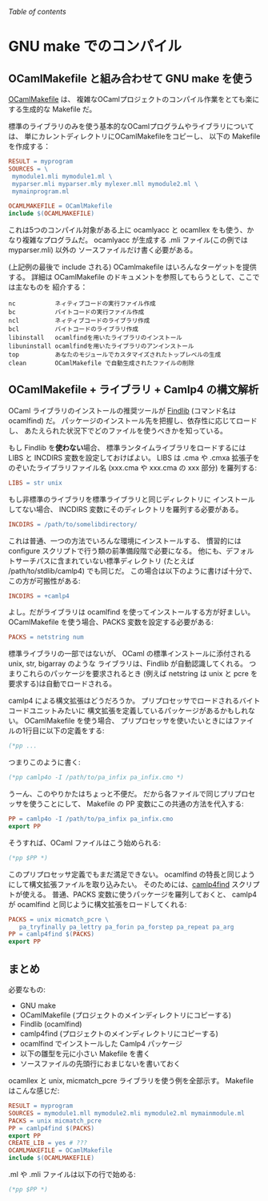 <!-- ((! set title GNU make でのコンパイル !)) ((! set learn !)) -->

*Table of contents*

GNU make でのコンパイル
======================

OCamlMakefile と組み合わせて GNU make を使う
-------------------------------------------

[OCamlMakefile](https://bitbucket.org/mmottl/ocaml-makefile)
は、 複雑なOCamlプロジェクトのコンパイル作業をとても楽にする生成的な
Makefile だ。

標準のライブラリのみを使う基本的なOCamlプログラムやライブラリについては、
単にカレントディレクトリにOCamlMakefileをコピーし、 以下の Makefile
を作成する：

 ```makefile
RESULT = myprogram
SOURCES = \
  mymodule1.mli mymodule1.ml \
  myparser.mli myparser.mly mylexer.mll mymodule2.ml \
  mymainprogram.ml
  
OCAMLMAKEFILE = OCamlMakefile
include $(OCAMLMAKEFILE)
```

これは5つのコンパイル対象がある上に ocamlyacc と ocamllex
をも使う、かなり複雑なプログラムだ。 ocamlyacc が生成する .mli
ファイル(この例では myparser.mli) 以外の
ソースファイルだけ書く必要がある。

(上記例の最後で include される) OCamlmakefile
はいろんなターゲットを提供する。 詳細は OCamlMakefile
のドキュメントを参照してもらうとして、ここでは主なものを 紹介する：

    nc           ネィティブコードの実行ファイル作成
    bc           バイトコードの実行ファイル作成
    ncl          ネィティブコードのライブラリ作成
    bcl          バイトコードのライブラリ作成
    libinstall   ocamlfindを用いたライブラリのインストール
    libuninstall ocamlfindを用いたライブラリのアンインストール
    top          あなたのモジュールでカスタマイズされたトップレベルの生成
    clean        OCamlMakefile で自動生成されたファイルの削除

OCamlMakefile + ライブラリ + Camlp4 の構文解析
---------------------------------------------

OCaml ライブラリのインストールの推奨ツールが
[Findlib](http://www.ocaml-programming.de/programming/findlib.html)
(コマンド名は ocamlfind) だ。
パッケージのインストール先を把握し、依存性に応じてロードし、
あたえられた状況下でどのファイルを使うべきかを知っている。

もし Findlib を**使わない**場合、
標準ランタイムライブラリをロードするには LIBS と INCDIRS
変数を設定しておけばよい。 LIBS は .cma や .cmxa
拡張子をのぞいたライブラリファイル名 (xxx.cma や xxx.cma の xxx 部分)
を羅列する:

```makefile
LIBS = str unix
```

もし非標準のライブラリを標準ライブラリと同じディレクトリに
インストールしてない場合、 INCDIRS
変数にそのディレクトリを羅列する必要がある。

```makefile
INCDIRS = /path/to/somelibdirectory/
```

これは普通、一つの方法でいろんな環境にインストールする、 慣習的には
configure スクリプトで行う類の前準備段階で必要になる。
他にも、デフォルトサーチパスに含まれていない標準ディレクトリ (たとえば
/path/to/stdlib/camlp4) でも同じだ。
この場合は以下のように書けば十分で、この方が可搬性がある:

```makefile
INCDIRS = +camlp4
```

よし。だがライブラリは ocamlfind を使ってインストールする方が好ましい。
OCamlMakefile を使う場合、PACKS 変数を設定する必要がある:

```makefile
PACKS = netstring num
```

標準ライブラリの一部ではないが、 OCaml の標準インストールに添付される
unix, str, bigarray のような ライブラリは、Findlib
が自動認識してくれる。 つまりこれらのパッケージを要求されるとき (例えば
netstring は unix と pcre を要求する)は自動でロードされる。

camlp4 による構文拡張はどうだろうか。
プリプロセッサでロードされるバイトコードユニットみたいに
構文拡張を定義しているパッケージがあるかもしれない。 OCamlMakefile
を使う場合、
プリプロセッサを使いたいときにはファイルの1行目に以下の定義をする:

```ocaml
(*pp ...
```

つまりこのように書く:

```ocaml
(*pp camlp4o -I /path/to/pa_infix pa_infix.cmo *)
```

うーん、このやりかたはちょっと不便だ。
だから各ファイルで同じプリプロセッサを使うことにして、 Makefile の PP
変数にこの共通の方法を代入する:

```makefile
PP = camlp4o -I /path/to/pa_infix pa_infix.cmo
export PP
```

そうすれば、OCaml ファイルはこう始められる:

```ocaml
(*pp $PP *)
```

このプリプロセッサ定義でもまだ満足できない。 ocamlfind
の特長と同じようにして構文拡張ファイルを取り込みたい。
そのためには、[camlp4find](http://martin.jambon.free.fr/ocaml.html)
スクリプトが使える。 普通、PACKS 変数に使うパッケージを羅列しておくと、
camlp4 が ocamlfind と同じように構文拡張をロードしてくれる:

```makefile
PACKS = unix micmatch_pcre \
   pa_tryfinally pa_lettry pa_forin pa_forstep pa_repeat pa_arg
PP = camlp4find $(PACKS)
export PP
```

## まとめ

必要なもの:

-   GNU make
-   OCamlMakefile (プロジェクトのメインディレクトリにコピーする)
-   Findlib (ocamlfind)
-   camlp4find (プロジェクトのメインディレクトリにコピーする)
-   ocamlfind でインストールした Camlp4 パッケージ
-   以下の雛型を元に小さい Makefile を書く
-   ソースファイルの先頭行におまじないを書いておく

ocamllex と unix, micmatch\_pcre ライブラリを使う例を全部示す。 Makefile
はこんな感じだ:

```makefile
RESULT = myprogram
SOURCES = mymodule1.mll mymodule2.mli mymodule2.ml mymainmodule.ml
PACKS = unix micmatch_pcre
PP = camlp4find $(PACKS)
export PP
CREATE_LIB = yes # ???
OCAMLMAKEFILE = OCamlMakefile
include $(OCAMLMAKEFILE)
```

.ml や .mli ファイルは以下の行で始める:

```ocaml
(*pp $PP *)
```
